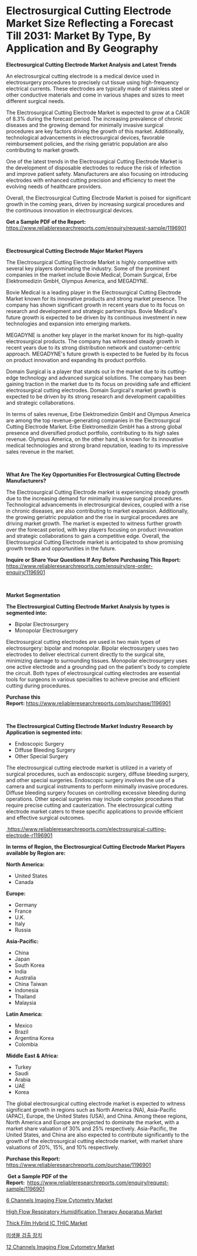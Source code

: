 <p><h1>Electrosurgical Cutting Electrode Market Size Reflecting a Forecast Till 2031: Market By Type, By Application and By Geography</h1></p><p><strong>Electrosurgical Cutting Electrode Market Analysis and Latest Trends</strong></p>
<p><p>An electrosurgical cutting electrode is a medical device used in electrosurgery procedures to precisely cut tissue using high-frequency electrical currents. These electrodes are typically made of stainless steel or other conductive materials and come in various shapes and sizes to meet different surgical needs.</p><p>The Electrosurgical Cutting Electrode Market is expected to grow at a CAGR of 8.3% during the forecast period. The increasing prevalence of chronic diseases and the growing demand for minimally invasive surgical procedures are key factors driving the growth of this market. Additionally, technological advancements in electrosurgical devices, favorable reimbursement policies, and the rising geriatric population are also contributing to market growth.</p><p>One of the latest trends in the Electrosurgical Cutting Electrode Market is the development of disposable electrodes to reduce the risk of infection and improve patient safety. Manufacturers are also focusing on introducing electrodes with enhanced cutting precision and efficiency to meet the evolving needs of healthcare providers.</p><p>Overall, the Electrosurgical Cutting Electrode Market is poised for significant growth in the coming years, driven by increasing surgical procedures and the continuous innovation in electrosurgical devices.</p></p>
<p><strong>Get a Sample PDF of the Report:&nbsp;</strong> <a href="https://www.reliableresearchreports.com/enquiry/request-sample/1196901">https://www.reliableresearchreports.com/enquiry/request-sample/1196901</a></p>
<p>&nbsp;</p>
<p><strong>Electrosurgical Cutting Electrode Major Market Players</strong></p>
<p><p>The Electrosurgical Cutting Electrode Market is highly competitive with several key players dominating the industry. Some of the prominent companies in the market include Bovie Medical, Domain Surgical, Erbe Elektromedizin GmbH, Olympus America, and MEGADYNE.</p><p>Bovie Medical is a leading player in the Electrosurgical Cutting Electrode Market known for its innovative products and strong market presence. The company has shown significant growth in recent years due to its focus on research and development and strategic partnerships. Bovie Medical's future growth is expected to be driven by its continuous investment in new technologies and expansion into emerging markets.</p><p>MEGADYNE is another key player in the market known for its high-quality electrosurgical products. The company has witnessed steady growth in recent years due to its strong distribution network and customer-centric approach. MEGADYNE's future growth is expected to be fueled by its focus on product innovation and expanding its product portfolio.</p><p>Domain Surgical is a player that stands out in the market due to its cutting-edge technology and advanced surgical solutions. The company has been gaining traction in the market due to its focus on providing safe and efficient electrosurgical cutting electrodes. Domain Surgical's market growth is expected to be driven by its strong research and development capabilities and strategic collaborations.</p><p>In terms of sales revenue, Erbe Elektromedizin GmbH and Olympus America are among the top revenue-generating companies in the Electrosurgical Cutting Electrode Market. Erbe Elektromedizin GmbH has a strong global presence and diversified product portfolio, contributing to its high sales revenue. Olympus America, on the other hand, is known for its innovative medical technologies and strong brand reputation, leading to its impressive sales revenue in the market.</p></p>
<p>&nbsp;</p>
<p><strong>What Are The Key Opportunities For Electrosurgical Cutting Electrode Manufacturers?</strong></p>
<p><p>The Electrosurgical Cutting Electrode market is experiencing steady growth due to the increasing demand for minimally invasive surgical procedures. Technological advancements in electrosurgical devices, coupled with a rise in chronic diseases, are also contributing to market expansion. Additionally, the growing geriatric population and the rise in surgical procedures are driving market growth. The market is expected to witness further growth over the forecast period, with key players focusing on product innovation and strategic collaborations to gain a competitive edge. Overall, the Electrosurgical Cutting Electrode market is anticipated to show promising growth trends and opportunities in the future.</p></p>
<p><strong>Inquire or Share Your Questions If Any Before Purchasing This Report:</strong> <a href="https://www.reliableresearchreports.com/enquiry/pre-order-enquiry/1196901">https://www.reliableresearchreports.com/enquiry/pre-order-enquiry/1196901</a></p>
<p>&nbsp;</p>
<p><strong>Market Segmentation</strong></p>
<p><strong>The Electrosurgical Cutting Electrode Market Analysis by types is segmented into:</strong></p>
<p><ul><li>Bipolar Electrosurgery</li><li>Monopolar Electrosurgery</li></ul></p>
<p><p>Electrosurgical cutting electrodes are used in two main types of electrosurgery: bipolar and monopolar. Bipolar electrosurgery uses two electrodes to deliver electrical current directly to the surgical site, minimizing damage to surrounding tissues. Monopolar electrosurgery uses one active electrode and a grounding pad on the patient's body to complete the circuit. Both types of electrosurgical cutting electrodes are essential tools for surgeons in various specialties to achieve precise and efficient cutting during procedures.</p></p>
<p><strong>Purchase this Report:&nbsp;</strong><a href="https://www.reliableresearchreports.com/purchase/1196901">https://www.reliableresearchreports.com/purchase/1196901</a></p>
<p>&nbsp;</p>
<p><strong>The Electrosurgical Cutting Electrode Market Industry Research by Application is segmented into:</strong></p>
<p><ul><li>Endoscopic Surgery</li><li>Diffuse Bleeding Surgery</li><li>Other Special Surgery</li></ul></p>
<p><p>The electrosurgical cutting electrode market is utilized in a variety of surgical procedures, such as endoscopic surgery, diffuse bleeding surgery, and other special surgeries. Endoscopic surgery involves the use of a camera and surgical instruments to perform minimally invasive procedures. Diffuse bleeding surgery focuses on controlling excessive bleeding during operations. Other special surgeries may include complex procedures that require precise cutting and cauterization. The electrosurgical cutting electrode market caters to these specific applications to provide efficient and effective surgical outcomes.</p></p>
<p><a href="https://www.reliableresearchreports.com/electrosurgical-cutting-electrode-r1196901">&nbsp;https://www.reliableresearchreports.com/electrosurgical-cutting-electrode-r1196901</a></p>
<p><strong>In terms of Region, the Electrosurgical Cutting Electrode Market Players available by Region are:</strong></p>
<p>
    <p> <strong> North America: </strong>
        <ul>
            <li>United States</li>
            <li>Canada</li>
        </ul>
        </p> 
    <p> <strong> Europe: </strong>
        <ul>
            <li>Germany</li>
            <li>France</li>
            <li>U.K.</li>
            <li>Italy</li>
            <li>Russia</li>
        </ul>
        </p> 
    <p> <strong> Asia-Pacific: </strong>
        <ul>
            <li>China</li>
            <li>Japan</li>
            <li>South Korea</li>
            <li>India</li>
            <li>Australia</li>
            <li>China Taiwan</li>
            <li>Indonesia</li>
            <li>Thailand</li>
            <li>Malaysia</li>
        </ul>
        </p> 
    <p> <strong> Latin America: </strong>
        <ul>
            <li>Mexico</li>
            <li>Brazil</li>
            <li>Argentina Korea</li>
            <li>Colombia</li>
        </ul>
        </p> 
    <p> <strong> Middle East & Africa: </strong>
        <ul>
            <li>Turkey</li>
            <li>Saudi</li>
            <li>Arabia</li>
            <li>UAE</li>
            <li>Korea</li>
        </ul>
    </p>
    </p>
<p><p>The global electrosurgical cutting electrode market is expected to witness significant growth in regions such as North America (NA), Asia-Pacific (APAC), Europe, the United States (USA), and China. Among these regions, North America and Europe are projected to dominate the market, with a market share valuation of 30% and 25% respectively. Asia-Pacific, the United States, and China are also expected to contribute significantly to the growth of the electrosurgical cutting electrode market, with market share valuations of 20%, 15%, and 10% respectively.</p></p>
<p><strong>Purchase this Report: </strong><a href="https://www.reliableresearchreports.com/purchase/1196901">https://www.reliableresearchreports.com/purchase/1196901</a></p>
<p>&nbsp;<strong>Get a Sample PDF of the Report:&nbsp;&nbsp;</strong><a href="https://www.reliableresearchreports.com/enquiry/request-sample/1196901">https://www.reliableresearchreports.com/enquiry/request-sample/1196901</a></p>
<p><strong></strong></p>
<p><p><a href="https://github.com/theanastasiyah/Market-Research-Report-List-1/blob/main/6-channels-imaging-flow-cytometry-market.md">6 Channels Imaging Flow Cytometry Market</a></p><p><a href="https://github.com/lukmanduiky01/Market-Research-Report-List-1/blob/main/high-flow-respiratory-humidification-therapy-apparatus-market.md">High Flow Respiratory Humidification Therapy Apparatus Market</a></p><p><a href="https://medium.com/@nettieboyle28/thick-film-hybrid-ic-thic-industry-analysis-report-its-market-size-share-trends-by-application-83e31506a829">Thick Film Hybrid IC THIC Market</a></p><p><a href="https://github.com/marufmohassin05/Market-Research-Report-List-2/blob/main/988266976734.md">미생물 검출 장치</a></p><p><a href="https://github.com/khlifeservices/Market-Research-Report-List-1/blob/main/12-channels-imaging-flow-cytometry-market.md">12 Channels Imaging Flow Cytometry Market</a></p></p>